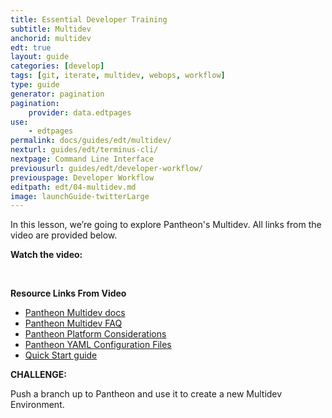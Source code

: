 ```yaml
---
title: Essential Developer Training
subtitle: Multidev
anchorid: multidev
edt: true
layout: guide
categories: [develop]
tags: [git, iterate, multidev, webops, workflow]
type: guide
generator: pagination
pagination:
    provider: data.edtpages
use:
    - edtpages
permalink: docs/guides/edt/multidev/
nexturl: guides/edt/terminus-cli/
nextpage: Command Line Interface
previousurl: guides/edt/developer-workflow/
previouspage: Developer Workflow
editpath: edt/04-multidev.md
image: launchGuide-twitterLarge
---
```


In this lesson, we’re going to explore Pantheon's Multidev.
All links from the video are provided below.

**Watch the video:**

<Youtube src="oaIS6LgzTKU" title="Essential Developer Training - Multidev" />

<br />

**Resource Links From Video**

 - [Pantheon Multidev docs](/multidev)
 - [Pantheon Multidev FAQ](/multidev-faq)
 - [Pantheon Platform Considerations](/platform-considerations)
 - [Pantheon YAML Configuration Files](/pantheon-yml)
 - [Quick Start guide](/guides/quickstart)

**CHALLENGE:**

Push a branch up to Pantheon and use it to create a new Multidev Environment.
